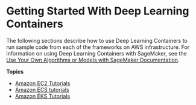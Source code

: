 # Getting Started With Deep Learning Containers<a name="getting-started"></a>

The following sections describe how to use Deep Learning Containers to run sample code from each of the frameworks on AWS infrastructure\. For information on using Deep Learning Containers with SageMaker, see the [Use Your Own Algorithms or Models with SageMaker Documentation](https://docs.aws.amazon.com//sagemaker/latest/dg/your-algorithms.html)\.

**Topics**
+ [Amazon EC2 Tutorials](deep-learning-containers-ec2.md)
+ [Amazon ECS tutorials](deep-learning-containers-ecs.md)
+ [Amazon EKS Tutorials](deep-learning-containers-eks.md)